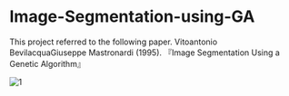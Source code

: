 # Image-Segmentation-using-GA

This project referred to the following paper.
Vitoantonio BevilacquaGiuseppe Mastronardi (1995). 『Image Segmentation Using a Genetic Algorithm』

![1](https://user-images.githubusercontent.com/40309508/103151059-def63300-47bd-11eb-9e06-e2d22de81c0e.JPG)
